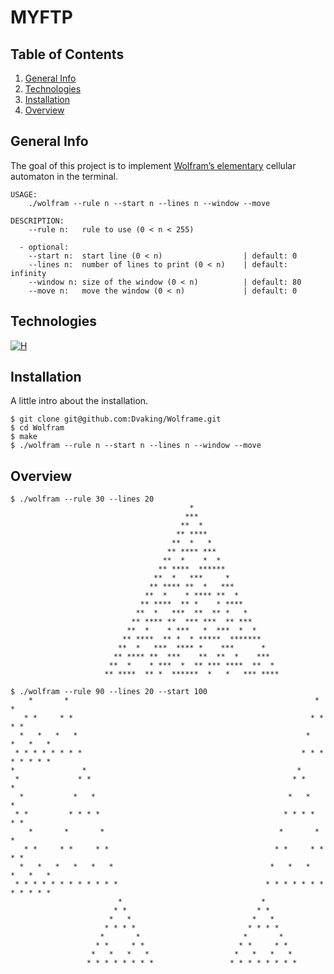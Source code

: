 # MYFTP
## Table of Contents
1. [General Info](#general-info)
2. [Technologies](#technologies)
3. [Installation](#installation)
4. [Overview](#Overview)
## General Info

The goal of this project is to implement [Wolfram’s elementary](https://en.wikipedia.org/wiki/Elementary_cellular_automaton) cellular automaton in the terminal.

    USAGE:
        ./wolfram --rule n --start n --lines n --window --move

    DESCRIPTION:
        --rule n:   rule to use (0 < n < 255)

      - optional:
        --start n:  start line (0 < n)                  | default: 0
        --lines n:  number of lines to print (0 < n)    | default: infinity
        --window n: size of the window (0 < n)          | default: 80
        --move n:   move the window (0 < n)             | default: 0

## Technologies

[![H](https://img.shields.io/badge/Haskell-Dvaking?style=for-the-badge&logo=haskell&logoColor=White&color=purple&link=https%3A%2F%2Fwww.haskell.org%2Fdocumentation%2F)](https://www.haskell.org/documentation/)

## Installation
A little intro about the installation.
```
$ git clone git@github.com:Dvaking/Wolframe.git
$ cd Wolfram
$ make
$ ./wolfram --rule n --start n --lines n --window --move
```
## Overview
```
$ ./wolfram --rule 30 --lines 20
                                        *
                                       ***
                                      **  *
                                     ** ****
                                    **  *   *
                                   ** **** ***
                                  **  *    *  *
                                 ** ****  ******
                                **  *   ***     *
                               ** **** **  *   ***
                              **  *    * **** **  *
                             ** ****  ** *    * ****
                            **  *   ***  **  ** *   *
                           ** **** **  *** ***  ** ***
                          **  *    * ***   *  ***  *  *
                         ** ****  ** *  * *****  *******
                        **  *   ***  **** *    ***      *
                       ** **** **  ***    **  **  *    ***
                      **  *    * ***  *  ** *** ****  **  *
                     ** ****  ** *  ******  *   *   *** ****
```
```
$ ./wolfram --rule 90 --lines 20 --start 100
    *       *                                                       *       *
   * *     * *                                                     * *     * *
  *   *   *   *                                                   *   *   *   *
 * * * * * * * *                                                 * * * * * * * *
*               *                                               *
 *             * *                                             * *             *
  *           *   *                                           *   *           *
 * *         * * * *                                         * * * *         * *
    *       *       *                                       *       *       *
   * *     * *     * *                                     * *     * *     * *
  *   *   *   *   *   *                                   *   *   *   *   *   *
 * * * * * * * * * * * *                                 * * * * * * * * * * * *
                        *                               *
                       * *                             * *
                      *   *                           *   *
                     * * * *                         * * * *
                    *       *                       *       *
                   * *     * *                     * *     * *
                  *   *   *   *                   *   *   *   *
                 * * * * * * * *                 * * * * * * * *
```
